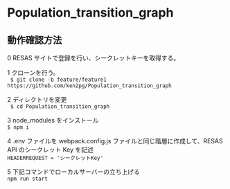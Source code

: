 # Population_transition_graph

## 動作確認方法

0 RESAS サイトで登録を行い、シークレットキーを取得する。

1 クローンを行う。<br/>
` $ git clone -b feature/feature1 https://github.com/ken2pg/Population_transition_graph`

2 ディレクトリを変更<br/>
` $ cd Population_transition_graph`

3 node_modules をインストール<br/>
`$ npm i`

4 .env ファイルを webpack.config.js ファイルと同じ階層に作成して、RESAS API のシークレット Key を記述<br/>
`HEADERREQUEST = 'シークレットKey'`

5 下記コマンドでローカルサーバーの立ち上げる<br/>
`npm run start`
